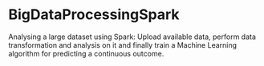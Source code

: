 # BigDataProcessingSpark
Analysing a large dataset using Spark: Upload available data, perform data transformation and analysis on it and finally train a Machine Learning algorithm for predicting a continuous outcome.
